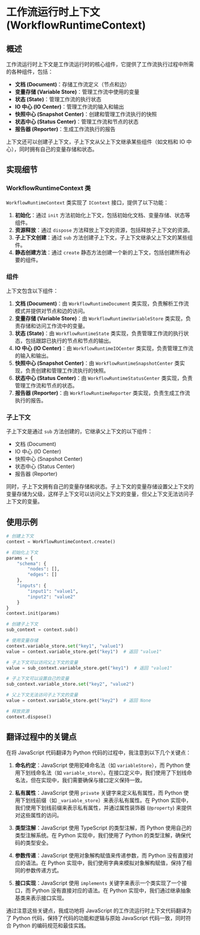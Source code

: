 # 工作流运行时上下文 (WorkflowRuntimeContext)

## 概述

工作流运行时上下文是工作流运行时的核心组件，它提供了工作流执行过程中所需的各种组件，包括：

- **文档 (Document)**：存储工作流定义（节点和边）
- **变量存储 (Variable Store)**：管理工作流中使用的变量
- **状态 (State)**：管理工作流的执行状态
- **IO 中心 (IO Center)**：管理工作流的输入和输出
- **快照中心 (Snapshot Center)**：创建和管理工作流执行的快照
- **状态中心 (Status Center)**：管理工作流和节点的状态
- **报告器 (Reporter)**：生成工作流执行的报告

上下文还可以创建子上下文，子上下文从父上下文继承某些组件（如文档和 IO 中心），同时拥有自己的变量存储和状态。

## 实现细节

### WorkflowRuntimeContext 类

`WorkflowRuntimeContext` 类实现了 `IContext` 接口，提供了以下功能：

1. **初始化**：通过 `init` 方法初始化上下文，包括初始化文档、变量存储、状态等组件。
2. **资源释放**：通过 `dispose` 方法释放上下文的资源，包括释放子上下文的资源。
3. **子上下文创建**：通过 `sub` 方法创建子上下文，子上下文继承父上下文的某些组件。
4. **静态创建方法**：通过 `create` 静态方法创建一个新的上下文，包括创建所有必要的组件。

### 组件

上下文包含以下组件：

1. **文档 (Document)**：由 `WorkflowRuntimeDocument` 类实现，负责解析工作流模式并提供对节点和边的访问。
2. **变量存储 (Variable Store)**：由 `WorkflowRuntimeVariableStore` 类实现，负责存储和访问工作流中的变量。
3. **状态 (State)**：由 `WorkflowRuntimeState` 类实现，负责管理工作流的执行状态，包括跟踪已执行的节点和节点的输出。
4. **IO 中心 (IO Center)**：由 `WorkflowRuntimeIOCenter` 类实现，负责管理工作流的输入和输出。
5. **快照中心 (Snapshot Center)**：由 `WorkflowRuntimeSnapshotCenter` 类实现，负责创建和管理工作流执行的快照。
6. **状态中心 (Status Center)**：由 `WorkflowRuntimeStatusCenter` 类实现，负责管理工作流和节点的状态。
7. **报告器 (Reporter)**：由 `WorkflowRuntimeReporter` 类实现，负责生成工作流执行的报告。

### 子上下文

子上下文是通过 `sub` 方法创建的，它继承父上下文的以下组件：

- 文档 (Document)
- IO 中心 (IO Center)
- 快照中心 (Snapshot Center)
- 状态中心 (Status Center)
- 报告器 (Reporter)

同时，子上下文拥有自己的变量存储和状态。子上下文的变量存储设置父上下文的变量存储为父级，这样子上下文可以访问父上下文的变量，但父上下文无法访问子上下文的变量。

## 使用示例

```python
# 创建上下文
context = WorkflowRuntimeContext.create()

# 初始化上下文
params = {
    "schema": {
        "nodes": [],
        "edges": []
    },
    "inputs": {
        "input1": "value1",
        "input2": "value2"
    }
}
context.init(params)

# 创建子上下文
sub_context = context.sub()

# 使用变量存储
context.variable_store.set("key1", "value1")
value = context.variable_store.get("key1")  # 返回 "value1"

# 子上下文可以访问父上下文的变量
value = sub_context.variable_store.get("key1")  # 返回 "value1"

# 子上下文可以设置自己的变量
sub_context.variable_store.set("key2", "value2")

# 父上下文无法访问子上下文的变量
value = context.variable_store.get("key2")  # 返回 None

# 释放资源
context.dispose()
```

## 翻译过程中的关键点

在将 JavaScript 代码翻译为 Python 代码的过程中，我注意到以下几个关键点：

1. **命名约定**：JavaScript 使用驼峰命名法（如 `variableStore`），而 Python 使用下划线命名法（如 `variable_store`）。在接口定义中，我们使用了下划线命名法，但在实现中，我们需要确保与接口定义保持一致。

2. **私有属性**：JavaScript 使用 `private` 关键字来定义私有属性，而 Python 使用下划线前缀（如 `_variable_store`）来表示私有属性。在 Python 实现中，我们使用下划线前缀来表示私有属性，并通过属性装饰器 (`@property`) 来提供对这些属性的访问。

3. **类型注解**：JavaScript 使用 TypeScript 的类型注解，而 Python 使用自己的类型注解系统。在 Python 实现中，我们使用了 Python 的类型注解，确保代码的类型安全。

4. **参数传递**：JavaScript 使用对象解构赋值来传递参数，而 Python 没有直接对应的语法。在 Python 实现中，我们使用字典来模拟对象解构赋值，保持了相同的参数传递方式。

5. **接口实现**：JavaScript 使用 `implements` 关键字来表示一个类实现了一个接口，而 Python 没有直接对应的语法。在 Python 实现中，我们通过继承抽象基类来表示接口实现。

通过注意这些关键点，我成功地将 JavaScript 的工作流运行时上下文代码翻译为了 Python 代码，保持了代码的功能和逻辑与原始 JavaScript 代码一致，同时符合 Python 的编码规范和最佳实践。